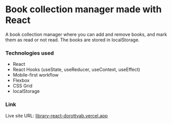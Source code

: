 # Book collection manager made with React

A book collection manager where you can add and remove books, and mark them as read or not read. The books are stored in localStorage.

### Technologies used

- React
- React Hooks (useState, useReducer, useContext, useEffect)
- Mobile-first workflow
- Flexbox
- CSS Grid
- localStorage

### Link

Live site URL: [library-react-dorottyab.vercel.app](https://library-react-dorottyab.vercel.app/)
